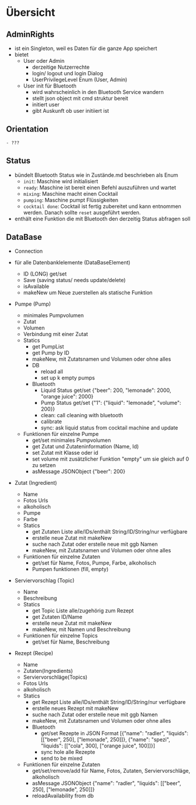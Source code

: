 # Übersicht

## AdminRights

- ist ein Singleton, weil es Daten für die ganze App speichert
- bietet 
  + User oder Admin
    * derzeitige Nutzerrechte
    * login/ logout und login Dialog
    * UserPrivilegeLevel Enum (User, Admin)
  + User init für Bluetooth
    * wird wahrscheinlich in den Bluetooth Service wandern
    * stellt json object mit cmd struktur bereit
    * initiert user
    * gibt Auskunft ob user initiiert ist

## Orientation

    - ???

## Status

- bündelt Bluetooth Status wie in Zustände.md beschrieben als Enum
  + `init`: Maschine wird initialisiert 
  + `ready`: Maschine ist bereit einen Befehl auszuführen und wartet
  + `mixing`: Maschine macht einen Cocktail
  + `pumping`: Maschine pumpt Flüssigkeiten
  + `cocktail done`: Cocktail ist fertig zubereitet und kann entnommen werden. Danach sollte `reset` ausgeführt werden.
- enthält eine Funktion die mit Bluetooth den derzeitig Status abfragen soll

## DataBase

- Connection

- für alle Datenbanklelemente (DataBaseElement)
  
  + ID (LONG) get/set
  + Save (saving status/ needs update/delete)
  + isAvailable
  + makeNew um Neue zuerstellen als statische Funktion

- Pumpe (Pump)
  
  + minimales Pumpvolumen
  + Zutat
  + Volumen
  + Verbindung mit einer Zutat
  + Statics
    * get PumpList
    * get Pump by ID
    * makeNew, mit Zutatsnamen und Volumen oder ohne alles
    * DB
      - reload all
      - set up k empty pumps
    * Bluetooth
      - Liquid Status get/set {"beer": 200, "lemonade": 2000, "orange juice": 2000}
      - Pump Status get/set {"1": {"liquid": "lemonade", "volume": 200}}
      - clean: call cleaning with bluetooth
      - calibrate
      - sync: ask liquid status from cocktail machine and update
  + Funktionen für einzelne Pumpe
    * get/set minimales Pumpvolumen
    * get Zutat und Zutateninformation (Name, Id)
    * set Zutat mit Klasse oder id
    * set volume mit zusätzlicher Funktion "empty" um sie gleich auf 0 zu setzen
    * asMessage JSONObject {"beer": 200}

- Zutat (Ingredient)
  
  + Name
  + Fotos Urls
  + alkoholisch
  + Pumpe
  + Farbe
  + Statics
    * get Zutaten Liste alle/IDs/enthält String/ID/String/nur verfügbare
    * erstelle neue Zutat mit makeNew
    * suche nach Zutat oder erstelle neue mit ggb Namen
    * makeNew, mit Zutatsnamen und Volumen oder ohne alles
  + Funktionen für einzelne Zutaten
    * get/set für Name, Fotos, Pumpe, Farbe, alkoholisch
    * Pumpen funktionen (fill, empty)

- Serviervorschlag (Topic)
  
  + Name
  + Beschreibung
  + Statics
    * get Topic Liste alle/zugehörig zum Rezept
    * get Zutaten ID/Name
    * erstelle neue Zutat mit makeNew
    * makeNew, mit Namen und Beschreibung
  + Funktionen für einzelne Topics
    * get/set für Name, Beschreibung

- Rezept (Recipe)
  
  + Name
  + Zutaten(Ingredients)
  + Serviervorschläge(Topics)
  + Fotos Urls
  + alkoholisch
  + Statics
    * get Rezept Liste alle/IDs/enthält String/ID/String/nur verfügbare
    * erstelle neues Rezept mit makeNew
    * suche nach Zutat oder erstelle neue mit ggb Namen
    * makeNew, mit Zutatsnamen und Volumen oder ohne alles
    * Bluetooth
      * get/set Rezepte in JSON Format [{"name": "radler", "liquids": [["beer", 250], ["lemonade", 250]]}, {"name": "spezi", "liquids": [["cola", 300], ["orange juice", 100]]}]
      * sync hole alle Rezepte
      * send to be mixed
  + Funktionen für einzelne Zutaten
    * get/set/remove/add für Name, Fotos, Zutaten, Serviervorschläge, alkoholisch
    * asMessage JSONObject {"name": "radler", "liquids": [["beer", 250], ["lemonade", 250]]}
    * reloadAvailability from db